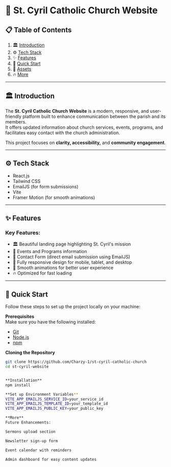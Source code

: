 # 📖 St. Cyril Catholic Church Website

## 📋 Table of Contents

1. 🏛️ [Introduction](#introduction)  
2. ⚙️ [Tech Stack](#tech-stack)  
3. ✨ [Features](#features)  
4. 🚀 [Quick Start](#quick-start)  
5. 📎 [Assets](#assets)  
6. 🔥 [More](#more)  

---

## 🏛️ Introduction

The **St. Cyril Catholic Church Website** is a modern, responsive, and user-friendly platform built to enhance communication between the parish and its members.  
It offers updated information about church services, events, programs, and facilitates easy contact with the church administration.

This project focuses on **clarity, accessibility,** and **community engagement**.

---

## ⚙️ Tech Stack

- React.js
- Tailwind CSS
- EmailJS (for form submissions)
- Vite
- Framer Motion (for smooth animations)

---

## ✨ Features

### Key Features:

- 🏛️ Beautiful landing page highlighting St. Cyril's mission
- 📅 Events and Programs information
- 🧩 Contact Form (direct email submission using EmailJS)
- 📱 Fully responsive design for mobile, tablet, and desktop
- 🌟 Smooth animations for better user experience
- 🔥 Optimized for fast loading

---

## 🚀 Quick Start

Follow these steps to set up the project locally on your machine:

**Prerequisites**  
Make sure you have the following installed:

- [Git](https://git-scm.com/)
- [Node.js](https://nodejs.org/)
- [npm](https://www.npmjs.com/)

**Cloning the Repository**

```bash
git clone https://github.com/Charzy-1/st-cyril-catholic-church
cd st-cyril-website


**Installation**
npm install

**Set up Environment Variables**
VITE_APP_EMAILJS_SERVICE_ID=your_service_id
VITE_APP_EMAILJS_TEMPLATE_ID=your_template_id
VITE_APP_EMAILJS_PUBLIC_KEY=your_public_key

**More**
Future Enhancements:

Sermons upload section

Newsletter sign-up form

Event calendar with reminders

Admin dashboard for easy content updates